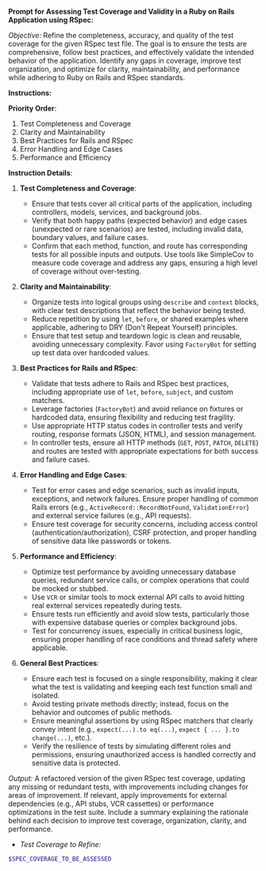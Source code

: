 **Prompt for Assessing Test Coverage and Validity in a Ruby on Rails Application using RSpec:**

*Objective:* Refine the completeness, accuracy, and quality of the test coverage for the given RSpec test file. The goal is to ensure the tests are comprehensive, follow best practices, and effectively validate the intended behavior of the application. Identify any gaps in coverage, improve test organization, and optimize for clarity, maintainability, and performance while adhering to Ruby on Rails and RSpec standards.

**Instructions:**

**Priority Order**:

1. Test Completeness and Coverage
2. Clarity and Maintainability
3. Best Practices for Rails and RSpec
4. Error Handling and Edge Cases
5. Performance and Efficiency

**Instruction Details**:

1. **Test Completeness and Coverage**:
    - Ensure that tests cover all critical parts of the application, including controllers, models, services, and background jobs.
    - Verify that both happy paths (expected behavior) and edge cases (unexpected or rare scenarios) are tested, including invalid data, boundary values, and failure cases.
    - Confirm that each method, function, and route has corresponding tests for all possible inputs and outputs. Use tools like SimpleCov to measure code coverage and address any gaps, ensuring a high level of coverage without over-testing.

2. **Clarity and Maintainability**:
    - Organize tests into logical groups using `describe` and `context` blocks, with clear test descriptions that reflect the behavior being tested.
    - Reduce repetition by using `let`, `before`, or shared examples where applicable, adhering to DRY (Don't Repeat Yourself) principles.
    - Ensure that test setup and teardown logic is clean and reusable, avoiding unnecessary complexity. Favor using `FactoryBot` for setting up test data over hardcoded values.

3. **Best Practices for Rails and RSpec**:
    - Validate that tests adhere to Rails and RSpec best practices, including appropriate use of `let`, `before`, `subject`, and custom matchers.
    - Leverage factories (`FactoryBot`) and avoid reliance on fixtures or hardcoded data, ensuring flexibility and reducing test fragility.
    - Use appropriate HTTP status codes in controller tests and verify routing, response formats (JSON, HTML), and session management.
    - In controller tests, ensure all HTTP methods (`GET`, `POST`, `PATCH`, `DELETE`) and routes are tested with appropriate expectations for both success and failure cases.

4. **Error Handling and Edge Cases**:
    - Test for error cases and edge scenarios, such as invalid inputs, exceptions, and network failures. Ensure proper handling of common Rails errors (e.g., `ActiveRecord::RecordNotFound`, `ValidationError`) and external service failures (e.g., API requests).
    - Ensure test coverage for security concerns, including access control (authentication/authorization), CSRF protection, and proper handling of sensitive data like passwords or tokens.

5. **Performance and Efficiency**:
    - Optimize test performance by avoiding unnecessary database queries, redundant service calls, or complex operations that could be mocked or stubbed.
    - Use `VCR` or similar tools to mock external API calls to avoid hitting real external services repeatedly during tests.
    - Ensure tests run efficiently and avoid slow tests, particularly those with expensive database queries or complex background jobs.
    - Test for concurrency issues, especially in critical business logic, ensuring proper handling of race conditions and thread safety where applicable.

6. **General Best Practices**:
    - Ensure each test is focused on a single responsibility, making it clear what the test is validating and keeping each test function small and isolated.
    - Avoid testing private methods directly; instead, focus on the behavior and outcomes of public methods.
    - Ensure meaningful assertions by using RSpec matchers that clearly convey intent (e.g., `expect(...).to eq(...)`, `expect { ... }.to change(...)`, etc.).
    - Verify the resilience of tests by simulating different roles and permissions, ensuring unauthorized access is handled correctly and sensitive data is protected.

*Output:* A refactored version of the given RSpec test coverage, updating any missing or redundant tests, with improvements including changes for areas of improvement. If relevant, apply improvements for external dependencies (e.g., API stubs, VCR cassettes) or performance optimizations in the test suite. Include a summary explaining the rationale behind each decision to improve test coverage, organization, clarity, and performance.

- *Test Coverage to Refine:*

```ruby
$SPEC_COVERAGE_TO_BE_ASSESSED
```

